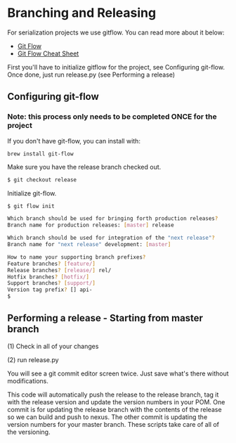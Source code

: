 # Branching and Releasing

For serialization projects we use gitflow. You can read more about it below:

  * [Git Flow](http://nvie.com/posts/a-successful-git-branching-model/)
  * [Git Flow Cheat Sheet](https://danielkummer.github.io/git-flow-cheatsheet/)

First you'll have to initialize gitflow for the project, see Configuring git-flow. Once done, just run release.py (see Performing a release)

## Configuring git-flow

### Note: this process only needs to be completed ONCE for the project

If you don't have git-flow, you can install with:

```
brew install git-flow
```

Make sure you have the release branch checked out.

```bash
$ git checkout release
```

Initialize git-flow.

```bash
$ git flow init

Which branch should be used for bringing forth production releases?
Branch name for production releases: [master] release

Which branch should be used for integration of the "next release"?
Branch name for "next release" development: [master] 

How to name your supporting branch prefixes?
Feature branches? [feature/] 
Release branches? [release/] rel/
Hotfix branches? [hotfix/] 
Support branches? [support/] 
Version tag prefix? [] api-
$
```

## Performing a release - Starting from master branch

(1) Check in all of your changes

(2) run release.py

You will see a git commit editor screen twice. Just save what's there without modifications.

This code will automatically push the release to the release branch, tag it with the release 
version and update the version numbers in your POM. One commit is for updating the release branch with the 
contents of the release so we can build and push to nexus. The other commit is updating the version numbers 
for your master branch. These scripts take care of all of the versioning.
